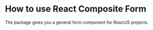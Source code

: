 # How to use React Composite Form

The package gives you a general form component for ReactJS projects.